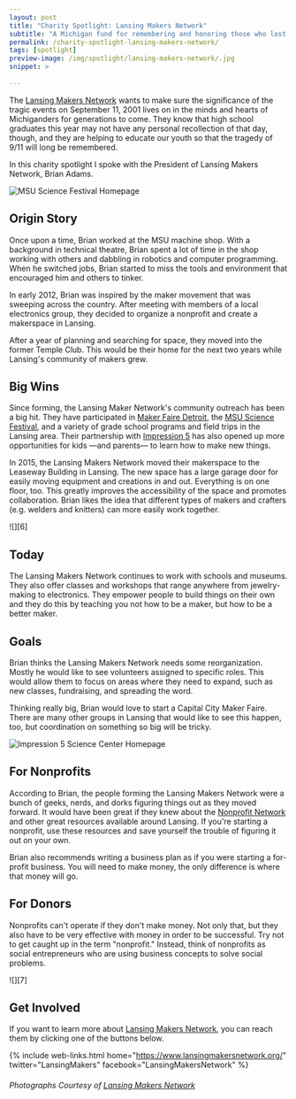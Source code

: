 ```yaml
---
layout: post
title: "Charity Spotlight: Lansing Makers Network"
subtitle: "A Michigan fund for remembering and honoring those who lost their lives on 9/11 for generations to come."
permalink: /charity-spotlight-lansing-makers-network/
tags: [spotlight]
preview-image: /img/spotlight/lansing-makers-network/.jpg
snippet: >
    
---
```


The [Lansing Makers Network][1] wants to make sure the significance of the tragic events on September 11, 2001 lives on in the minds and hearts of Michiganders for generations to come. They know that high school graduates this year may not have any personal recollection of that day, though, and they are helping to educate our youth so that the tragedy of 9/11 will long be remembered.

In this charity spotlight I spoke with the President of Lansing Makers Network, Brian Adams.

![][4]

## Origin Story

Once upon a time, Brian worked at the MSU machine shop. With a background in technical theatre, Brian spent a lot of time in the shop working with others and dabbling in robotics and computer programming. When he switched jobs, Brian started to miss the tools and environment that encouraged him and others to tinker.

In early 2012, Brian was inspired by the maker movement that was sweeping across the country. After meeting with members of a local electronics group, they decided to organize a nonprofit and create a makerspace in Lansing.

After a year of planning and searching for space, they moved into the former Temple Club. This would be their home for the next two years while Lansing's community of makers grew.

## Big Wins

Since forming, the Lansing Maker Network's community outreach has been a big hit. They have participated in [Maker Faire Detroit][3], the [MSU Science Festival][4], and a variety of grade school programs and field trips in the Lansing area. Their partnership with [Impression 5][5] has also opened up more opportunities for kids &mdash;and parents&mdash; to learn how to make new things.

In 2015, the Lansing Makers Network moved their makerspace to the Leaseway Building in Lansing. The new space has a large garage door for easily moving equipment and creations in and out. Everything is on one floor, too. This greatly improves the accessibility of the space and promotes collaboration. Brian likes the idea that different types of makers and crafters (e.g. welders and knitters) can more easily work together.

![][6]

## Today

The Lansing Makers Network continues to work with schools and museums. They also offer classes and workshops that range anywhere from jewelry-making to electronics. They empower people to build things on their own and they do this by teaching you not how to be a maker, but how to be a better maker.



## Goals

Brian thinks the Lansing Makers Network needs some reorganization. Mostly he would like to see volunteers assigned to specific roles. This would allow them to focus on areas where they need to expand, such as new classes, fundraising, and spreading the word.

Thinking really big, Brian would love to start a Capital City Maker Faire. There are many other groups in Lansing that would like to see this happen, too, but coordination on something so big will be tricky.

![][5]

## For Nonprofits

According to Brian, the people forming the Lansing Makers Network were a bunch of geeks, nerds, and dorks figuring things out as they moved forward. It would have been great if they knew about the [Nonprofit Network][2] and other great resources available around Lansing. If you're starting a nonprofit, use these resources and save yourself the trouble of figuring it out on your own.

Brian also recommends writing a business plan as if you were starting a for-profit business. You will need to make money, the only difference is where that money will go.

## For Donors

Nonprofits can't operate if they don't make money. Not only that, but they also have to be very effective with money in order to be successful. Try not to get caught up in the term "nonprofit." Instead, think of nonprofits as social entrepreneurs who are using business concepts to solve social problems.

![][7]

## Get Involved

If you want to learn more about [Lansing Makers Network][1], you can reach them by clicking one of the buttons below.

{% include web-links.html home="https://www.lansingmakersnetwork.org/" twitter="LansingMakers" facebook="LansingMakersNetwork" %}

###### Photographs Courtesy of [Lansing Makers Network][1]



[1]: https://www.lansingmakersnetwork.org/ "Lansing Makers Network Homepage"
[2]: http://www.nonprofnetwork.org/ "Nonprofit Network Homepage"
[3]: http://www.makerfairedetroit.com/ "Maker Faire Detroit Homepage"
[4]: http://sciencefestival.msu.edu/ "MSU Science Festival Homepage"
[5]: http://www.impression5.org/ "Impression 5 Science Center Homepage"
